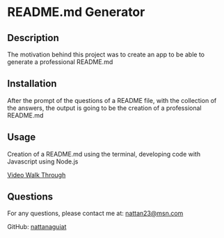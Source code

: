 # README.md Generator

## Description
  
The motivation behind this project was to create an app to be able to generate a professional README.md

## Installation

After the prompt of the questions of a README file, with the collection of the answers, the output is going to be the creation of a professional README.md

## Usage

Creation of a README.md using the terminal, developing code with Javascript using Node.js

[Video Walk Through](https://drive.google.com/file/d/17tbsSFj84hDdIkjBeyWJf0vsbUXdza0h/view)

## Questions

For any questions, please contact me at: [nattan23@msn.com](mailto:nattan23@msn.com)

GitHub: [nattanaguiat](https//github.com/nattanaguiat)
